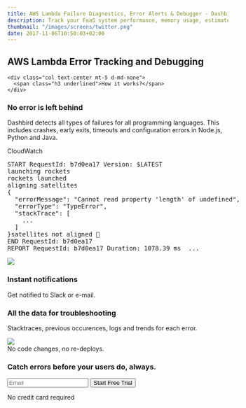 ```yaml
---
title: AWS Lambda Failure Diagnostics, Error Alerts & Debugger - Dashbird
description: Track your FaaS system performance, memory usage, estimated costs and error logs. Real-time debugging, tracing, live tailing and Slack error alerts.
thumbnail: "/images/screens/twitter.png"
date: 2017-11-06T10:50:03+02:00
---
```


<section class="container-fluid dark-bg">
  <div class="row">
    <div class="col text-center mt-5 d-none d-md-block">
      <h1>AWS Lambda Error Tracking and Debugging</h1>
    </div>

    <div class="col text-center mt-5 d-md-none">
      <span class="h3 underlined">How it works?</span>
    </div>
  </div>

  <div class="row justify-content-md-center align-items-center">
    <div class="col-10 p-3 mb-4 mt-5 mx-auto">
      <div class="row">
        <div class="col text-center text-md-right pt-3">
          <h3>No error is left behind</h3>
          <p class="lato h4 mt-4 lh-2">Dashbird detects all types of failures for all programming languages. This includes crashes, early exits, timeouts and configuration errors in Node.js, Python and Java.</p>
        </div>
        <div class="col col-md-auto">
          <div class='cloudwatch-imitation bg-white' style="width: 600px;">
          <span class="h3 bg-dark d-block text-white">CloudWatch</span>
          <pre class='demo-trace p-0'><span class='p-2'>START RequestId: b7d0ea17 Version: $LATEST</span>
<span class='p-2'>launching rockets</span>
<span class='p-2'>rockets launched</span>
<span class='p-2'>aligning satellites</span>
<span class='error-line d-block p-2'>{
  "errorMessage": "Cannot read property 'length' of undefined",
  "errorType": "TypeError",
  "stackTrace": [
    ...
  ]
}</span><span class='p-2'>satellites not aligned <span class='h4 align-middle'>😬</span></span>
<span class='p-2'>END RequestId: b7d0ea17</span>
<span class='p-2'>REPORT RequestId: b7d0ea17 Duration: 1078.39 ms  ...</span></pre>
        </div>
      </div>
    </div>
  </div>
  </div>

  <div class="row justify-content-md-center align-items-center">
    <div class="col-10 p-3 mb-4 mt-5 mx-auto">
      <div class="row">
        <div class="col col-md-7 imgs-fluid">
          <img src='/images/features/slack.png'>
        </div>
        <div class="col text-center text-md-left pt-3">
          <h3>Instant notifications</h3>
          <p class="lato h4 mt-2 lh-2">Get notified to Slack or e-mail.</p>
        </div>
      </div>
    </div>
  </div>

  <div class="row justify-content-md-center align-items-center">
    <div class="col-10 p-3 mb-4 mt-5 mx-auto">
      <div class="row">
        <div class="col text-center text-md-right pt-3">
          <h3>All the data for troubleshooting</h3>
          <p class="lato h4 mt-2 lh-2">Stacktraces, previous occurences, logs and trends for each error. </p>
        </div>
        <div class="col col-md-6 imgs-fluid">
          <img src='/images/features/error-view.png'>
        </div>
      </div>
    </div>
  </div>
</section>

<section class="container-fluid">
  <div class="row justify-content-md-center">
    <div class="col justify-content-md-center text-center cta-blue bg-cta br-7 mb-8 mt-5 pt-5 pb-5 mx-auto" style="max-width: 832px;" >
      <span class="h1 pt-5">No code changes, no re-deploys.</span>
      <h3 class="mt-3">Catch errors before your users do, always.</h3>
      <div class="row justify-content-md-center">
        <div class="pt-5 pr-5 col-lg-7 mx-auto">
          <form method="get" action="/register">
            <label class="input-group">
              <input type="text" class="form-control" placeholder='Email' name='email' required>
              <button class="input-group-addon">Start Free Trial</button>
            </label>
          </form>
          <p class="text-center small">No credit card required</p>
        </div>
      </div>
    </div>
  </div>
</section>
